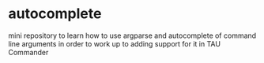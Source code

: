 # autocomplete
mini repository to learn how to use argparse and autocomplete of command line arguments in order to work up to adding support for it in TAU Commander
